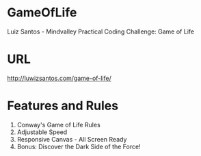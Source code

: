 # GameOfLife
Luiz Santos - Mindvalley Practical Coding Challenge: Game of Life

# URL
http://luwizsantos.com/game-of-life/

# Features and Rules
1. Conway's Game of Life Rules
2. Adjustable Speed
3. Responsive Canvas - All Screen Ready
4. Bonus: Discover the Dark Side of the Force!

